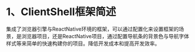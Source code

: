 # 1、ClientShell框架简述

集成了浏览器引擎与ReactNative环境的框架，可以通过配置化来设置框架的场景，是浏览器项目，还是ReactNative项目，通过配置导航条的背景色与导航字体样式等来简单的快速构建你的项目。降低开发成本和提高开发效率。

